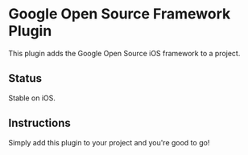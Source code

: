# Google Open Source Framework Plugin

This plugin adds the Google Open Source iOS framework to a project.

## Status

Stable on iOS.

## Instructions

Simply add this plugin to your project and you're good to go!

